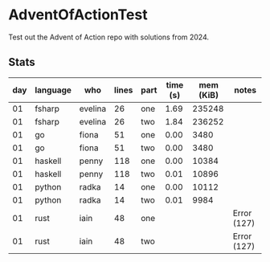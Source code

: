 # AdventOfActionTest

Test out the Advent of Action repo with solutions from 2024.


## Stats

| day | language | who | lines | part | time (s) | mem (KiB) | notes |
| --- | --- | --- | --- | --- | --- | --- | --- |
| 01 | fsharp | evelina | 26 | one | 1.69 | 235248 |  |
| 01 | fsharp | evelina | 26 | two | 1.84 | 236252 |  |
| 01 | go | fiona | 51 | one | 0.00 | 3480 |  |
| 01 | go | fiona | 51 | two | 0.00 | 3480 |  |
| 01 | haskell | penny | 118 | one | 0.00 | 10384 |  |
| 01 | haskell | penny | 118 | two | 0.01 | 10896 |  |
| 01 | python | radka | 14 | one | 0.00 | 10112 |  |
| 01 | python | radka | 14 | two | 0.01 | 9984 |  |
| 01 | rust | iain | 48 | one |  |  | Error (127) |
| 01 | rust | iain | 48 | two |  |  | Error (127) |
